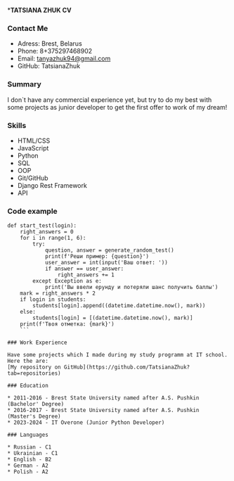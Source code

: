 ***TATSIANA ZHUK CV**

### Contact Me

* Adress: Brest, Belarus
* Phone: 8+375297468902
* Email: tanyazhuk94@gmail.com
* GitHub: TatsianaZhuk

### Summary

I don`t have any commercial experience yet, but try to do my best with some projects as junior developer to get the first offer to work of my dream!

### Skills

* HTML/CSS
* JavaScript
* Python
* SQL
* OOP
* Git/GitHub
* Django Rest Framework
* API

### Code example

```
def start_test(login):
    right_answers = 0
    for i in range(1, 6):
        try:
            question, answer = generate_random_test()
            print(f'Реши пример: {question}')
            user_answer = int(input('Ваш ответ: '))
            if answer == user_answer:
                right_answers += 1
        except Exception as e:
            print('Вы ввели ерунду и потеряли шанс получить баллы')
    mark = right_answers * 2
    if login in students:
        students[login].append((datetime.datetime.now(), mark))
    else:
        students[login] = [(datetime.datetime.now(), mark)]
    print(f'Твоя отметка: {mark}')
    ```

### Work Experience

Have some projects which I made during my study programm at IT school. Here the are:
[My repository on GitHub](https://github.com/TatsianaZhuk?tab=repositories)

### Education

* 2011-2016 - Brest State University named after A.S. Pushkin (Bachelor' Degree)
* 2016-2017 - Brest State University named after A.S. Pushkin (Master's Degree)
* 2023-2024 - IT Overone (Junior Python Developer)

### Languages

* Russian - C1
* Ukrainian - C1
* English - B2
* German - A2
* Polish - A2 

